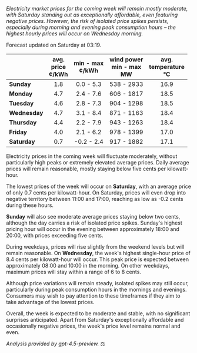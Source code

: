 *Electricity market prices for the coming week will remain mostly moderate, with Saturday standing out as exceptionally affordable, even featuring negative prices. However, the risk of isolated price spikes persists, especially during morning and evening peak consumption hours – the highest hourly prices will occur on Wednesday morning.*

Forecast updated on Saturday at 03:19.

|              | avg.<br>price<br>¢/kWh | min - max<br>¢/kWh | wind power<br>min - max<br>MW | avg.<br>temperature<br>°C |
|:-------------|:----------------:|:----------------:|:-------------:|:-------------:|
| **Sunday**   |        1.8       |     0.0 - 5.3    |     538 - 2933     |      16.9      |
| **Monday**   |        4.7       |     2.4 - 7.6    |     606 - 1817     |      18.5      |
| **Tuesday**  |        4.6       |     2.8 - 7.3    |     904 - 1298     |      18.5      |
| **Wednesday**|        4.7       |     3.1 - 8.4    |     871 - 1163     |      18.4      |
| **Thursday** |        4.4       |     2.2 - 7.9    |     943 - 1263     |      18.4      |
| **Friday**   |        4.0       |     2.1 - 6.2    |     978 - 1399     |      17.0      |
| **Saturday** |        0.7       |    -0.2 - 2.4    |     917 - 1882     |      17.1      |

Electricity prices in the coming week will fluctuate moderately, without particularly high peaks or extremely elevated average prices. Daily average prices will remain reasonable, mostly staying below five cents per kilowatt-hour.

The lowest prices of the week will occur on **Saturday**, with an average price of only 0.7 cents per kilowatt-hour. On Saturday, prices will even drop into negative territory between 11:00 and 17:00, reaching as low as -0.2 cents during these hours.

**Sunday** will also see moderate average prices staying below two cents, although the day carries a risk of isolated price spikes. Sunday's highest pricing hour will occur in the evening between approximately 18:00 and 20:00, with prices exceeding five cents.

During weekdays, prices will rise slightly from the weekend levels but will remain reasonable. On **Wednesday**, the week's highest single-hour price of 8.4 cents per kilowatt-hour will occur. This peak price is expected between approximately 08:00 and 10:00 in the morning. On other weekdays, maximum prices will stay within a range of 6 to 8 cents.

Although price variations will remain steady, isolated spikes may still occur, particularly during peak consumption hours in the mornings and evenings. Consumers may wish to pay attention to these timeframes if they aim to take advantage of the lowest prices.

Overall, the week is expected to be moderate and stable, with no significant surprises anticipated. Apart from Saturday's exceptionally affordable and occasionally negative prices, the week's price level remains normal and even.

*Analysis provided by gpt-4.5-preview.* ⚖️
